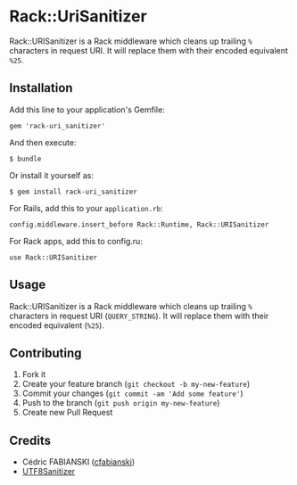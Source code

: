 # Rack::UriSanitizer

Rack::URISanitizer is a Rack middleware which cleans up trailing `%` characters in request URI.
It will replace them with their encoded equivalent `%25`.

## Installation

Add this line to your application's Gemfile:

    gem 'rack-uri_sanitizer'

And then execute:

    $ bundle

Or install it yourself as:

    $ gem install rack-uri_sanitizer

For Rails, add this to your `application.rb`:

    config.middleware.insert_before Rack::Runtime, Rack::URISanitizer

For Rack apps, add this to config.ru:

    use Rack::URISanitizer

## Usage

Rack::URISanitizer is a Rack middleware which cleans up trailing `%` characters in request URI (`QUERY_STRING`).
It will replace them with their encoded equivalent (`%25`).

## Contributing

1. Fork it
2. Create your feature branch (`git checkout -b my-new-feature`)
3. Commit your changes (`git commit -am 'Add some feature'`)
4. Push to the branch (`git push origin my-new-feature`)
5. Create new Pull Request

## Credits

- Cédric FABIANSKI ([cfabianski](https://github.com/cfabianski))
- [UTF8Sanitizer](https://github.com/whitequark/rack-utf8_sanitizer)
